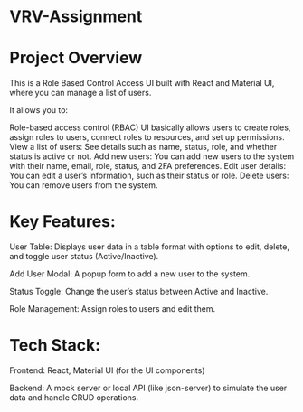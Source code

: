 # VRV-Assignment
 
# Project Overview
This is a Role Based Control Access UI built with React and Material UI, where you can manage a list of users.

It allows you to:

Role-based access control (RBAC) UI basically allows users to create roles, assign roles to users, connect roles to resources, and set up permissions.
View a list of users: See details such as name, status, role, and whether status is active or not.
Add new users: You can add new users to the system with their name, email, role, status, and 2FA preferences.
Edit user details: You can edit a user’s information, such as their status or role.
Delete users: You can remove users from the system.

# Key Features:
User Table: Displays user data in a table format with options to edit, delete, and toggle user status (Active/Inactive).

Add User Modal: A popup form to add a new user to the system.

Status Toggle: Change the user’s status between Active and Inactive.

Role Management: Assign roles to users and edit them.

# Tech Stack:
Frontend: React, Material UI (for the UI components)

Backend: A mock server or local API (like json-server) to simulate the user data and handle CRUD operations.
